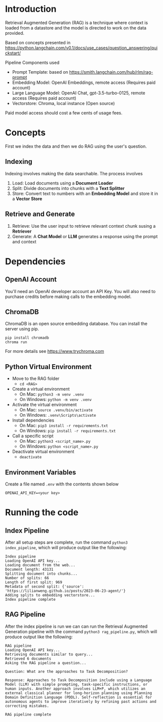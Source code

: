 # Introduction

Retrieval Augmented Generation (RAG) is a technique where context is loaded from a datastore and the model is directed to work on the data provided.

Based on concepts presented in https://python.langchain.com/v0.1/docs/use_cases/question_answering/quickstart/

Pipeline Components used
 - Prompt Template: based on https://smith.langchain.com/hub/rlm/rag-prompt
 - Embedding Model: OpenAI Embeddings, remote access (Requires paid account)
 - Large Language Model: OpenAI Chat, gpt-3.5-turbo-0125, remote access (Requires paid account)
 - Vectorstore: Chroma, local instance (Open source)

Paid model access should cost a few cents of usage fees.

# Concepts

First we index the data and then we do RAG using the user's question.

## Indexing

Indexing involves making the data searchable. The process involves

1. Load: Load documents using a **Document Loader**
2. Split: Divide documents into chunks with a **Text Splitter**
3. Store: Convert text to numbers with an **Embedding Model** and store it in a **Vector Store**

## Retrieve and Generate

1. Retrieve: Use the user input to retrieve relevant context chunk susing a **Retriever**
2. Generate: A **Chat Model** or **LLM** generates a response using the prompt and context

# Dependencies

## OpenAI Account

You'll need an OpenAI developer account an API Key. You will also need to purchase credits before making calls to the embedding model.

## ChromaDB

ChromaDB is an open source embedding database. You can install the server using pip.

```
pip install chromadb
chroma run
```

For more details see https://www.trychroma.com

## Python Virtual Environment

 - Move to the RAG folder
   - `cd <RAG>`
 - Create a virtual environment
   - On Mac: `python3 -m venv .venv`
   - On Windows: `python -m venv .venv`
 - Activate the virtual environment
   - On Mac: `source .venv/bin/activate`
   - On Windows: `.venv\Scripts\activate`
 - Install dependencies
   - On Mac: `pip3 install -r requirements.txt`
   - On Windows: `pip install -r requirements.txt`
 - Call a specific script
   - On Mac: `python3 <script_name>.py`
   - On Windows: `python <script_name>.py`
 - Deactivate virtual environment
   - `deactivate`

## Environment Variables

Create a file named `.env` with the contents shown below

```
OPENAI_API_KEY=<your key>
```

# Running the code

## Index Pipeline

After all setup steps are complete, run the command `python3 index_pipeline`, which will produce output like the following:

```text
Index pipeline
Loading OpenAI API key...
Loading document from the web...
Document length: 43131
Splitting document into chunks...
Number of splits: 66
Length of first split: 969
Metadata of second split: {'source': 'https://lilianweng.github.io/posts/2023-06-23-agent/'}
Adding splits to embedding vectorstore...
Index pipeline complete
```

## RAG Pipeline

After the index pipeline is run we can can run the Retrieval Augmented Generation pipeline with the command `python3 rag_pipeline.py`, which will produce output like the following:

```text
RAG pipeline
Loading OpenAI API key...
Retrieving documents similar to query...
Retrieved 6 documents
Asking the RAG pipeline a question...

Question: What are the approaches to Task Decomposition?

Response: Approaches to Task Decomposition include using a Language Model (LLM) with simple prompting, task-specific instructions, or human inputs. Another approach involves LLM+P, which utilizes an external classical planner for long-horizon planning using Planning Domain Definition Language (PDDL). Self-reflection is essential for autonomous agents to improve iteratively by refining past actions and correcting mistakes.

RAG pipeline complete
```

